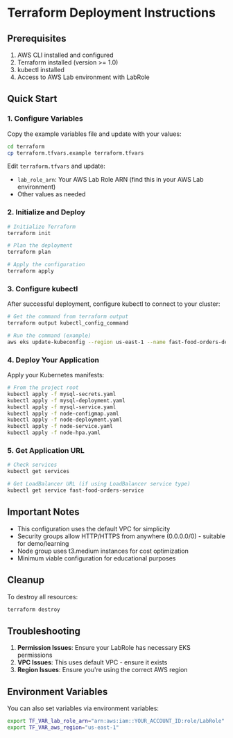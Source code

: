 # Terraform Deployment Instructions

## Prerequisites

1. AWS CLI installed and configured
2. Terraform installed (version >= 1.0)
3. kubectl installed
4. Access to AWS Lab environment with LabRole

## Quick Start

### 1. Configure Variables

Copy the example variables file and update with your values:

```bash
cd terraform
cp terraform.tfvars.example terraform.tfvars
```

Edit `terraform.tfvars` and update:
- `lab_role_arn`: Your AWS Lab Role ARN (find this in your AWS Lab environment)
- Other values as needed

### 2. Initialize and Deploy

```bash
# Initialize Terraform
terraform init

# Plan the deployment
terraform plan

# Apply the configuration
terraform apply
```

### 3. Configure kubectl

After successful deployment, configure kubectl to connect to your cluster:

```bash
# Get the command from terraform output
terraform output kubectl_config_command

# Run the command (example)
aws eks update-kubeconfig --region us-east-1 --name fast-food-orders-dev
```

### 4. Deploy Your Application

Apply your Kubernetes manifests:

```bash
# From the project root
kubectl apply -f mysql-secrets.yaml
kubectl apply -f mysql-deployment.yaml
kubectl apply -f mysql-service.yaml
kubectl apply -f node-configmap.yaml
kubectl apply -f node-deployment.yaml
kubectl apply -f node-service.yaml
kubectl apply -f node-hpa.yaml
```

### 5. Get Application URL

```bash
# Check services
kubectl get services

# Get LoadBalancer URL (if using LoadBalancer service type)
kubectl get service fast-food-orders-service
```

## Important Notes

- This configuration uses the default VPC for simplicity
- Security groups allow HTTP/HTTPS from anywhere (0.0.0.0/0) - suitable for demo/learning
- Node group uses t3.medium instances for cost optimization
- Minimum viable configuration for educational purposes

## Cleanup

To destroy all resources:

```bash
terraform destroy
```

## Troubleshooting

1. **Permission Issues**: Ensure your LabRole has necessary EKS permissions
2. **VPC Issues**: This uses default VPC - ensure it exists
3. **Region Issues**: Ensure you're using the correct AWS region

## Environment Variables

You can also set variables via environment variables:

```bash
export TF_VAR_lab_role_arn="arn:aws:iam::YOUR_ACCOUNT_ID:role/LabRole"
export TF_VAR_aws_region="us-east-1"
```
